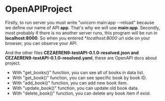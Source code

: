 # OpenAPIProject

Firstly, to run server you must write "uvicorn main:app --reload" because we define our name of API **app**. That's why we will use **main:app**.
Secondly, most probably if there is no another server runs, this program will be run in **localhost:8000**. So when you entered **localhost:8000* url side on your browser, you can observe your API.

And the other files **CEZAEREN9-testAPI-0.1.0-resolved.json and CEZAEREN9-testAPI-0.1.0-resolved.yaml**, these are OpenAPI docs about project.

- With "get_books()" function, you can see all of books in data list.
- With "get_book()" function, you can see specific book by book ID.
- With "add_book()" function, you can add new book item.
- With "update_book()" function, you can update old book data.
- With "delete_book()" function, you can delete any book item if exist.
